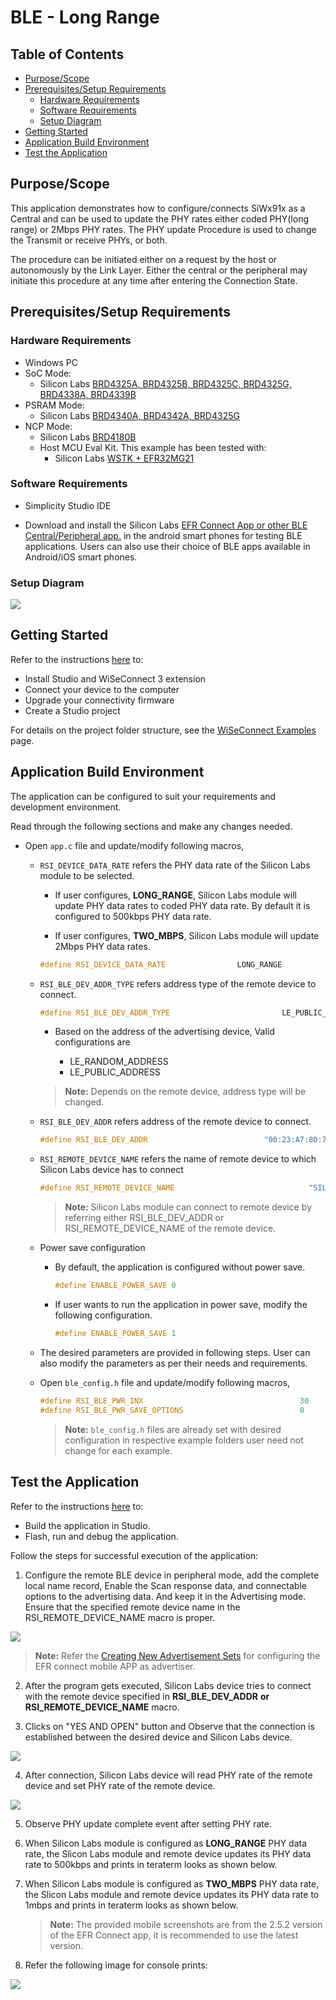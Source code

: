 # BLE - Long Range

## Table of Contents

- [Purpose/Scope](#purposescope)
- [Prerequisites/Setup Requirements](#prerequisitessetup-requirements)
  - [Hardware Requirements](#hardware-requirements)
  - [Software Requirements](#software-requirements)
  - [Setup Diagram](#setup-diagram)
- [Getting Started](#getting-started)
- [Application Build Environment](#application-build-environment)
- [Test the Application](#test-the-application)

## Purpose/Scope

This application demonstrates how to configure/connects SiWx91x as a Central and can be used to update the PHY rates either coded PHY(long range) or 2Mbps PHY rates. The PHY update Procedure is used to change the Transmit or receive PHYs, or both.

The procedure can be initiated either on a request by the host or autonomously by the Link Layer. Either the central or the peripheral may initiate this procedure at any time after entering the Connection State.

## Prerequisites/Setup Requirements

### Hardware Requirements

- Windows PC
- SoC Mode:
  - Silicon Labs [BRD4325A, BRD4325B, BRD4325C, BRD4325G, BRD4338A, BRD4339B](https://www.silabs.com/)
- PSRAM Mode:  
  - Silicon Labs [BRD4340A, BRD4342A, BRD4325G](https://www.silabs.com/)
- NCP Mode:
  - Silicon Labs [BRD4180B](https://www.silabs.com/)
  - Host MCU Eval Kit. This example has been tested with:
    - Silicon Labs [WSTK + EFR32MG21](https://www.silabs.com/development-tools/wireless/efr32xg21-bluetooth-starter-kit)

### Software Requirements

- Simplicity Studio IDE
  
- Download and install the Silicon Labs [EFR Connect App or other BLE Central/Peripheral app.](https://www.silabs.com/developers/efr-connect-mobile-app) in the android smart phones for testing BLE applications. Users can also use their choice of BLE apps available in Android/iOS smart phones.

### Setup Diagram

![](resources/readme/ble_longrange_2mbps_soc_ncp.png)

## Getting Started

Refer to the instructions [here](https://docs.silabs.com/wiseconnect/latest/wiseconnect-getting-started/) to:

- Install Studio and WiSeConnect 3 extension
- Connect your device to the computer
- Upgrade your connectivity firmware
- Create a Studio project

For details on the project folder structure, see the [WiSeConnect Examples](https://docs.silabs.com/wiseconnect/latest/wiseconnect-examples/#example-folder-structure) page.

## Application Build Environment

The application can be configured to suit your requirements and development environment.

Read through the following sections and make any changes needed.

- Open `app.c` file and update/modify following macros,

  - `RSI_DEVICE_DATA_RATE` refers the PHY data rate of the Silicon Labs module to be selected.

    - If user configures, **LONG_RANGE**, Silicon Labs module will update PHY data rates to coded PHY data rate. By default it is configured to 500kbps PHY data rate.

    - If user configures, **TWO_MBPS**, Silicon Labs module will update 2Mbps PHY data rates.

    ```c
    #define RSI_DEVICE_DATA_RATE                LONG_RANGE
    ```

  - `RSI_BLE_DEV_ADDR_TYPE` refers address type of the remote device to connect.

    ```c
    #define RSI_BLE_DEV_ADDR_TYPE                         LE_PUBLIC_ADDRESS
    ```

    - Based on the address of the advertising device, Valid configurations are

      - LE_RANDOM_ADDRESS
      - LE_PUBLIC_ADDRESS

    >  **Note:** Depends on the remote device, address type will be changed.

  - `RSI_BLE_DEV_ADDR` refers address of the remote device to connect.

    ```c
    #define RSI_BLE_DEV_ADDR                          "00:23:A7:80:70:B9"
    ```

  - `RSI_REMOTE_DEVICE_NAME` refers the name of remote device to which Silicon Labs device has to connect

    ```c
    #define RSI_REMOTE_DEVICE_NAME                              "SILABS"
    ```

    >  **Note:** Silicon Labs module can connect to remote device by referring either RSI_BLE_DEV_ADDR or  RSI_REMOTE_DEVICE_NAME of the remote device.

  - Power save configuration

    - By default, the application is configured without power save.

      ```c  
      #define ENABLE_POWER_SAVE 0
      ```

    - If user wants to run the application in power save, modify the following configuration.

      ```c  
      #define ENABLE_POWER_SAVE 1
      ```

  - The desired parameters are provided in following steps. User can also modify the parameters as per their needs and requirements.

  - Open `ble_config.h` file and update/modify following macros,

    ```c
    #define RSI_BLE_PWR_INX                                   30
    #define RSI_BLE_PWR_SAVE_OPTIONS                          0 
    ```

    > **Note:** `ble_config.h` files are already set with desired configuration in respective example folders user need not change for each example.

## Test the Application

Refer to the instructions [here](https://docs.silabs.com/wiseconnect/latest/wiseconnect-getting-started/) to:

- Build the application in Studio.
- Flash, run and debug the application.

Follow the steps for successful execution of the application:

1. Configure the remote BLE device in peripheral mode, add the complete local name record,  Enable the Scan response data, and connectable options to the advertising data. And keep it in the Advertising mode. Ensure that the specified remote device name in the RSI_REMOTE_DEVICE_NAME macro is proper.

  ![](resources/readme/blelradvertising.png)     

   > **Note:** Refer the [Creating New Advertisement Sets](https://docs.silabs.com/bluetooth/5.0/miscellaneous/mobile/efr-connect-mobile-app) for configuring the EFR connect mobile APP as advertiser.

2. After the program gets executed, Silicon Labs device tries to connect with the remote device specified in **RSI_BLE_DEV_ADDR** **or RSI_REMOTE_DEVICE_NAME** macro.

3. Clicks on "YES AND OPEN" button and Observe that the connection is established between the desired device and Silicon Labs device.

  ![](resources/readme/blelrconnection.png) 

4. After connection, Silicon Labs device will read PHY rate of the remote device and set PHY rate of the remote device.

  ![](resources/readme/blelrconnection1.png)

5. Observe PHY update complete event after setting PHY rate.

6. When Silicon Labs module is configured as **LONG_RANGE** PHY data rate, the Slicon Labs module and remote device updates its PHY data rate to 500kbps and prints in teraterm looks as shown below.

7. When Silicon Labs module is configured as **TWO_MBPS** PHY data rate, the Slicon Labs module and remote device updates its PHY data rate to 1mbps and prints in teraterm looks as shown below.

    > **Note:**  The provided mobile screenshots are from the 2.5.2 version of the EFR Connect app, it is recommended to use the latest version.

8. Refer the following image for console prints:

  ![](resources/readme/output1.png)

